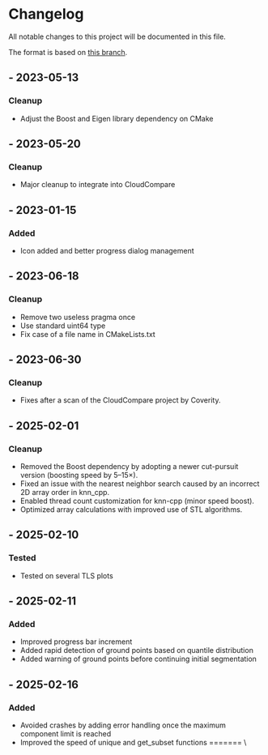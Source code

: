 # Changelog

All notable changes to this project will be documented in this file.

The format is based on [this branch](https://github.com/truebelief/cc-treeiso-plugin/tree/revert-7-optimize_treeiso_speed).


## - 2023-05-13
### Cleanup
- Adjust the Boost and Eigen library dependency on CMake

## - 2023-05-20
### Cleanup
- Major cleanup to integrate into CloudCompare

## - 2023-01-15
### Added
- Icon added and better progress dialog management

## - 2023-06-18
### Cleanup
- Remove two useless pragma once
- Use standard uint64 type
- Fix case of a file name in CMakeLists.txt

## - 2023-06-30
### Cleanup
- Fixes after a scan of the CloudCompare project by Coverity.

## - 2025-02-01
### Cleanup
- Removed the Boost dependency by adopting a newer cut-pursuit version (boosting speed by 5–15×).
- Fixed an issue with the nearest neighbor search caused by an incorrect 2D array order in knn_cpp.
- Enabled thread count customization for knn-cpp (minor speed boost).
- Optimized array calculations with improved use of STL algorithms.

## - 2025-02-10
### Tested
- Tested on several TLS plots

## - 2025-02-11
### Added
- Improved progress bar increment
- Added rapid detection of ground points based on quantile distribution
- Added warning of ground points before continuing initial segmentation

## - 2025-02-16
### Added
- Avoided crashes by adding error handling once the maximum component limit is reached
- Improved the speed of unique and get_subset functions
=======
\
